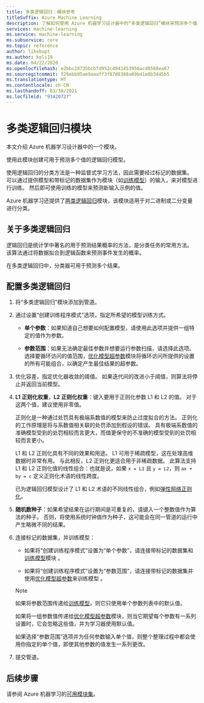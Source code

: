 ```yaml
---
title: 多类逻辑回归：模块参考
titleSuffix: Azure Machine Learning
description: 了解如何使用 Azure 机器学习设计器中的“多类逻辑回归”模块来预测多个值。
services: machine-learning
ms.service: machine-learning
ms.subservice: core
ms.topic: reference
author: likebupt
ms.author: keli19
ms.date: 04/22/2020
ms.openlocfilehash: e2bbc28735bcbfd952c4941453956acd0568ea67
ms.sourcegitcommit: f28ebb95ae9aaaff3f87d8388a09b41e0b3445b5
ms.translationtype: HT
ms.contentlocale: zh-CN
ms.lasthandoff: 03/30/2021
ms.locfileid: "93420727"
---
```

# <a name="multiclass-logistic-regression-module"></a>多类逻辑回归模块

本文介绍 Azure 机器学习设计器中的一个模块。

使用此模块创建可用于预测多个值的逻辑回归模型。

使用逻辑回归的分类方法是一种监督式学习方法，因此需要经过标记的数据集。 可以通过提供模型和带标记的数据集作为模块（如[训练模型](./train-model.md)）的输入，来对模型进行训练。 然后即可使用训练的模型来预测新输入示例的值。

Azure 机器学习还提供了[两类逻辑回归](./two-class-logistic-regression.md)模块，该模块适用于对二进制或二分变量进行分类。

## <a name="about-multiclass-logistic-regression"></a>关于多类逻辑回归

逻辑回归是统计学中著名的用于预测结果概率的方法，是分类任务的常用方法。 该算法通过将数据拟合到逻辑函数来预测事件发生的概率。 

在多类逻辑回归中，分类器可用于预测多个结果。

## <a name="configure-a-multiclass-logistic-regression"></a>配置多类逻辑回归

1. 将“多类逻辑回归”模块添加到管道。

2. 通过设置“创建训练程序模式”选项，指定所希望的模型训练方式。

    + **单个参数**：如果知道自己想要如何配置模型，请使用此选项并提供一组特定的值作为参数。

    + **参数范围**：如果无法确定最佳参数并想要运行参数扫描，请选择此选项。 选择要循环访问的值范围，[优化模型超参数](tune-model-hyperparameters.md)模块将循环访问所提供的设置的所有可能组合，以确定产生最佳结果的超参数。  

3. 优化容差，指定优化器收敛的阈值。 如果迭代间的改进小于阈值，则算法将停止并返回当前模型。

4. **L1 正则化权重**，**L2 正则化权重**：键入要用于正则化参数 L1 和 L2 的值。 对于这两个值，建议使用非零值。

    正则化是一种通过处罚具有极端系数值的模型来防止过度拟合的方法。 正则化的工作原理是将与系数值相关联的处罚添加到假设的错误。 具有极端系数值的准确模型受到的处罚相较而言更大，而值更保守的不准确的模型受到的处罚相较而言更小。

     L1 和 L2 正则化具有不同的效果和用途。 L1 可用于稀疏模型，这在处理高维数据时非常有用。 与此相反，L2 正则化更适合用于非稀疏数据。  此算法支持 L1 和 L2 正则化值的线性组合：也就是说，如果 `x = L1` 且 `y = L2`，则 `ax + by = c` 定义正则化术语的线性跨度。

     已为逻辑回归模型设计了 L1 和 L2 术语的不同线性组合，例如[弹性网络正则化](https://wikipedia.org/wiki/Elastic_net_regularization)。

6. **随机数种子**：如果希望结果在运行期间是可重复的，请键入一个整数值作为算法的种子。 否则，将使用系统时钟值作为种子，这可能会在同一管道的运行中产生略微不同的结果。

8. 连接标记的数据集，并训练模型：

    + 如果将“创建训练程序模式”设置为“单个参数”，请连接带标记的数据集和[训练模型](train-model.md)模块 。  
  
    + 如果将“创建训练程序模式”设置为“参数范围”，请连接带标记的数据集并使用[优化模型超参数](tune-model-hyperparameters.md)来训练模型 。  
  
    > [!NOTE]
    > 
    > 如果将参数范围传递给[训练模型](train-model.md)，则它只使用单个参数列表中的默认值。  
    > 
    > 如果将一组参数值传递给[优化模型超参数](tune-model-hyperparameters.md)模块，则当它期望每个参数有一系列设置时，它会忽略这些值，并为学习器使用默认值。  
    > 
    > 如果选择“参数范围”选项并为任何参数输入单个值，则整个整理过程中都会使用你指定的单个值，即使其他参数的值发生一系列更改。

9. 提交管道。



## <a name="next-steps"></a>后续步骤

请参阅 Azure 机器学习的[可用模块集](module-reference.md)。 